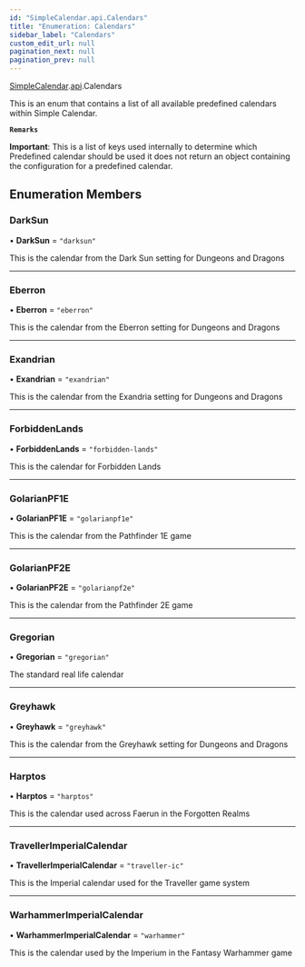 ```yaml
---
id: "SimpleCalendar.api.Calendars"
title: "Enumeration: Calendars"
sidebar_label: "Calendars"
custom_edit_url: null
pagination_next: null
pagination_prev: null
---
```


[SimpleCalendar](../namespaces/SimpleCalendar.md).[api](../namespaces/SimpleCalendar.api.md).Calendars

This is an enum that contains a list of all available predefined calendars within Simple Calendar.

**`Remarks`**

**Important**: This is a list of keys used internally to determine which Predefined calendar should be used it does not return an object containing the configuration for a predefined calendar.

## Enumeration Members

### DarkSun

• **DarkSun** = ``"darksun"``

This is the calendar from the Dark Sun setting for Dungeons and Dragons

___

### Eberron

• **Eberron** = ``"eberron"``

This is the calendar from the Eberron setting for Dungeons and Dragons

___

### Exandrian

• **Exandrian** = ``"exandrian"``

This is the calendar from the Exandria setting for Dungeons and Dragons

___

### ForbiddenLands

• **ForbiddenLands** = ``"forbidden-lands"``

This is the calendar for Forbidden Lands

___

### GolarianPF1E

• **GolarianPF1E** = ``"golarianpf1e"``

This is the calendar from the Pathfinder 1E game

___

### GolarianPF2E

• **GolarianPF2E** = ``"golarianpf2e"``

This is the calendar from the Pathfinder 2E game

___

### Gregorian

• **Gregorian** = ``"gregorian"``

The standard real life calendar

___

### Greyhawk

• **Greyhawk** = ``"greyhawk"``

This is the calendar from the Greyhawk setting for Dungeons and Dragons

___

### Harptos

• **Harptos** = ``"harptos"``

This is the calendar used across Faerun in the Forgotten Realms

___

### TravellerImperialCalendar

• **TravellerImperialCalendar** = ``"traveller-ic"``

This is the Imperial calendar used for the Traveller game system

___

### WarhammerImperialCalendar

• **WarhammerImperialCalendar** = ``"warhammer"``

This is the calendar used by the Imperium in the Fantasy Warhammer game
